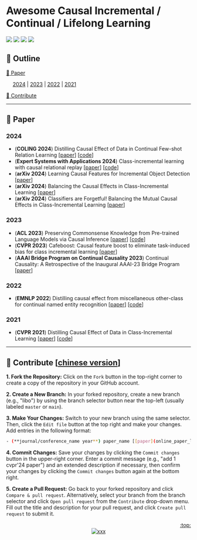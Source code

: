 # Awesome Causal Incremental / Continual / Lifelong Learning
[![](https://awesome.re/badge.svg)](#awesome-causal-incremental--continual--lifelong-learning)
[![](https://img.shields.io/badge/Contributions-Welcome-1f425f)](#clap-contribute-chinese-version)
[![](https://img.shields.io/static/v1?label=%E2%AD%90&message=If%20Useful&style=flat&color=C7A5C0)](https://github.com/libo-huang/Awesome-Causal-Incremental-Learning)
[![](https://img.shields.io/github/last-commit/libo-huang/Awesome-Causal-Incremental-Learning.svg)](#awesome-causal-incremental-learning)



## :pushpin: Outline
[:closed_book: Paper](#closed_book-paper)

&emsp; [2024](#2024) | [2023](#2023) | [2022](#2022) | [2021](#2021) 

[:clap: Contribute](#clap-contribute-chinese-version)

---






## :closed_book: Paper
### 2024
- (**COLING 2024**) Distilling Causal Effect of Data in Continual Few-shot Relation Learning [[paper](https://aclanthology.org/2024.lrec-main.451/)] [[code](https://github.com/ywh140/CECF)] 
- (**Expert Systems with Applications 2024**) Class-incremental learning with causal relational replay [[paper](https://www.sciencedirect.com/science/article/pii/S095741742400767X)] [[code](https://github.com/nktoan/CRR-CausalRelationalReplay)]
- (**arXiv 2024**) Learning Causal Features for Incremental Object Detection [[paper](https://arxiv.org/abs/2403.00591)]
- (**arXiv 2024**) Balancing the Causal Effects in Class-Incremental Learning [[paper](https://arxiv.org/abs/2402.10063)]
- (**arXiv 2024**) Classifiers are Forgetful! Balancing the Mutual Causal Effects in Class-Incremental Learning [[paper](https://openreview.net/forum?id=EOTgj37XNM)]

### 2023
- (**ACL 2023**) Preserving Commonsense Knowledge from Pre-trained Language Models via Causal Inference [[paper](https://virtual2023.aclweb.org/paper_P868.html)] [[code](https://github.com/qianlima-lab/CET)]
- (**CVPR 2023**) Cafeboost: Causal feature boost to eliminate task-induced bias for class incremental learning [[paper](https://openaccess.thecvf.com/content/CVPR2023/html/Qiu_CafeBoost_Causal_Feature_Boost_To_Eliminate_Task-Induced_Bias_for_Class_CVPR_2023_paper.html)]
- (**AAAI Bridge Program on Continual Causality 2023**) Continual Causality: A Retrospective of the Inaugural AAAI-23 Bridge Program [[paper](https://proceedings.mlr.press/v208/mundt23a.html)]



### 2022
- (**EMNLP 2022**) Distilling causal effect from miscellaneous other-class for continual named entity recognition [[paper](https://aclanthology.org/2022.emnlp-main.236/)] [[code](https://github.com/zzz47zzz/CFNER)]

### 2021
- (**CVPR 2021**) Distilling Causal Effect of Data in Class-Incremental Learning [[paper](https://openaccess.thecvf.com/content/CVPR2021/html/Hu_Distilling_Causal_Effect_of_Data_in_Class-Incremental_Learning_CVPR_2021_paper.html?ref=https://githubhelp.com)] [[code](https://github.com/JoyHuYY1412/DDE_CIL)]





---









## :clap: Contribute [[chinese version](https://blog.csdn.net/HLBoy_happy/article/details/140026155?fromshare=blogdetail&sharetype=blogdetail&sharerId=140026155&sharerefer=PC&sharesource=HLBoy_happy&sharefrom=from_link)]
**1. Fork the Repository:** Click on the `Fork` button in the top-right corner to create a copy of the repository in your GitHub account.

**2. Create a New Branch:** In your forked repository, create a new branch (e.g., "libo") by using the branch selector button near the top-left (usually labeled `master` or `main`).

**3. Make Your Changes:** Switch to your new branch using the same selector. Then, click the `Edit file` button at the top right and make your changes. Add entries in the following format:
  ```bash
  - (**journal/conference_name year**) paper_name [[paper](online_paper_link)] [[code](online_code_link)]
  ```

**4. Commit Changes:** Save your changes by clicking the `Commit changes` button in the upper-right corner. Enter a commit message (e.g., "add 1 cvpr'24 paper") and an extended description if necessary, then confirm your changes by clicking the `Commit changes` button again at the bottom right.

**5. Create a Pull Request:** Go back to your forked repository and click `Compare & pull request`. Alternatively, select your branch from the branch selector and click `Open pull request` from the `Contribute` drop-down menu. Fill out the title and description for your pull request, and click `Create pull request` to submit it.


<div align="right">
  <a href="#awesome-causal-incremental--continual--lifelong-learning">:top:</a>
</div>
<div align="center">
  <a href="#awesome-causal-incremental--continual--lifelong-learning">
  <img src="https://visitor-badge.laobi.icu/badge?page_id=libo-huang.Awesome-Causal-Incremental-Learning&left_color=green&right_color=red&format=true" alt="xxx">
  </a>
</div>
